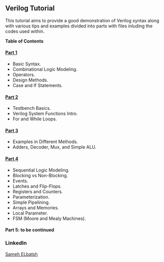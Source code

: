 ## Verilog Tutorial

This tutorial aims to provide a good demonstration of Verilog syntax along with various tips and examples divided into parts with files inluding the codes used within.

**Table of Contents**

#### [Part 1](https://github.com/SamehM20/Verilog-Tutorial "Heading link")
- Basic Syntax.
- Combinational Logic Modeling.
- Operators.
- Design Methods.
- Case and If Statements.
#### [Part 2](https://github.com/SamehM20/Verilog-Tutorial "Heading link")
- Testbench Basics.
- Verilog System Functions Intro.
- For and While Loops.
#### [Part 3](https://github.com/SamehM20/Verilog-Tutorial "Heading link")
- Examples in Different Methods.
- Adders, Decoder, Mux, and Simple ALU.
#### [Part 4](https://github.com/SamehM20/Verilog-Tutorial "Heading link")
- Sequential Logic Modeling.
- Blocking vs Non-Blocking.
- Events.
- Latches and Flip-Flops.
- Registers and Counters.
- Parameterization.
- Simple Pipelining.
- Arrays and Memories.
- Local Parameter.
- FSM (Moore and Mealy Machines).
#### Part 5: to be continued


### LinkedIn

[Sameh ELbatsh](https://www.linkedin.com/in/sameh-elbatsh)
